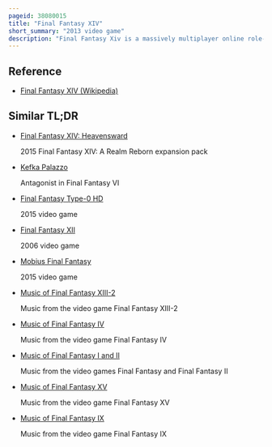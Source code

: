 ```yaml
---
pageid: 38080015
title: "Final Fantasy XIV"
short_summary: "2013 video game"
description: "Final Fantasy Xiv is a massively multiplayer online role-playing Game developed and published by square Enix. Directed and produced by Naoki Yoshida and released worldwide for PlayStation 3 and Windows in August 2013, it replaced the failed 2010 version, with subsequent support for PlayStation 4, OS X, PlayStation 5, and Xbox Series X and Series S. Final Fantasy Xiv is set in the fantasy Region of Eorzea, five Years after the devastating Seventh Umbral Calamity which ended the original Version. In the Calamity, the Elder primal Bahamut escaped from his Prison, an ancient Space Station called Dalamud, unleashing an Apocalypse across Eorzea. Through temporal magic, the player character of the original version escaped, reappearing at the start of A Realm Reborn. As eorzea Cements its Recovery the Player has to fight off a re-ignited Invasion by the Garlean Empire."
---
```


## Reference

- [Final Fantasy XIV (Wikipedia)](https://en.wikipedia.org/?curid=38080015)

## Similar TL;DR

- [Final Fantasy XIV: Heavensward](/tldr/en/final-fantasy-xiv-heavensward)

  2015 Final Fantasy XIV: A Realm Reborn expansion pack

- [Kefka Palazzo](/tldr/en/kefka-palazzo)

  Antagonist in Final Fantasy VI

- [Final Fantasy Type-0 HD](/tldr/en/final-fantasy-type-0-hd)

  2015 video game

- [Final Fantasy XII](/tldr/en/final-fantasy-xii)

  2006 video game

- [Mobius Final Fantasy](/tldr/en/mobius-final-fantasy)

  2015 video game

- [Music of Final Fantasy XIII-2](/tldr/en/music-of-final-fantasy-xiii-2)

  Music from the video game Final Fantasy XIII-2

- [Music of Final Fantasy IV](/tldr/en/music-of-final-fantasy-iv)

  Music from the video game Final Fantasy IV

- [Music of Final Fantasy I and II](/tldr/en/music-of-final-fantasy-i-and-ii)

  Music from the video games Final Fantasy and Final Fantasy II

- [Music of Final Fantasy XV](/tldr/en/music-of-final-fantasy-xv)

  Music from the video game Final Fantasy XV

- [Music of Final Fantasy IX](/tldr/en/music-of-final-fantasy-ix)

  Music from the video game Final Fantasy IX
